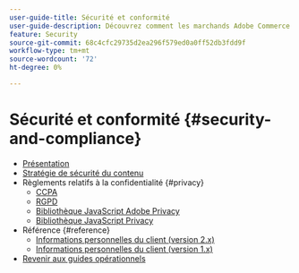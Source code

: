 ```yaml
---
user-guide-title: Sécurité et conformité
user-guide-description: Découvrez comment les marchands Adobe Commerce et Magento Open Sources sont chargés de maintenir un environnement sécurisé et de respecter les exigences légales et les bonnes pratiques pour les marchands en ligne dans leur juridiction.
feature: Security
source-git-commit: 68c4cfc29735d2ea296f579ed0a0ff52db3fdd9f
workflow-type: tm+mt
source-wordcount: '72'
ht-degree: 0%

---
```



# Sécurité et conformité {#security-and-compliance}

- [Présentation](overview.md)
- [Stratégie de sécurité du contenu](content-security-policy.md)
- Règlements relatifs à la confidentialité {#privacy}
   - [CCPA](privacy/ccpa.md)
   - [RGPD](privacy/gdpr.md)
   - [Bibliothèque JavaScript Adobe Privacy](privacy/adobe-javascript-library.md)
   - [Bibliothèque JavaScript Privacy](privacy/javascript-library.md)
- Référence {#reference}
   - [Informations personnelles du client (version 2.x)](privacy/data-m2.md)
   - [Informations personnelles du client (version 1.x)](privacy/data-m1.md)
- [Revenir aux guides opérationnels](https://experienceleague.adobe.com/docs/commerce-operations/operational-guides/home.html)
